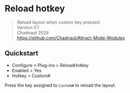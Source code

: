 # Reload hotkey

> Reload layout when custom key pressed  
> Version 0.1  
> Chadnaut 2024  
> https://github.com/Chadnaut/Attract-Mode-Modules

## Quickstart

- Configure > Plug-ins > ReloadHotkey
- Enabled > Yes
- Hotkey > Custom#

Press the key assigned to `Custom#` to reload the layout.
